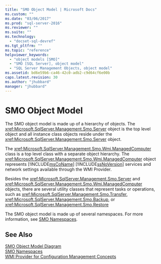 ```yaml
---
title: "SMO Object Model | Microsoft Docs"
ms.custom: ""
ms.date: "03/06/2017"
ms.prod: "sql-server-2016"
ms.reviewer: ""
ms.suite: ""
ms.technology: 
  - "docset-sql-devref"
ms.tgt_pltfrm: ""
ms.topic: "reference"
helpviewer_keywords: 
  - "object models [SMO]"
  - "SMO [SQL Server], object model"
  - "SQL Server Management Objects, object model"
ms.assetid: bd6e59b6-ca46-42c0-adb2-c9d64cf6e00b
caps.latest.revision: 30
ms.author: "jhubbard"
manager: "jhubbard"
---
```

# SMO Object Model
  The SMO object model is made up of a hierarchy of objects. The <xref:Microsoft.SqlServer.Management.Smo.Server> object is the top level object and all instance class objects reside under the <xref:Microsoft.SqlServer.Management.Smo.Server> object.  
  
 The <xref:Microsoft.SqlServer.Management.Smo.Wmi.ManagedComputer> class is a top level class with a separate object hierarchy. The <xref:Microsoft.SqlServer.Management.Smo.Wmi.ManagedComputer> object represents [!INCLUDE[msCoName](../../a9notintoc/includes/msconame-md.md)] [!INCLUDE[ssNoVersion](../../a9notintoc/includes/ssnoversion-md.md)] services and network settings available through the WMI Provider.  
  
 Besides the <xref:Microsoft.SqlServer.Management.Smo.Server> and <xref:Microsoft.SqlServer.Management.Smo.Wmi.ManagedComputer> objects, there are several utility classes that represent tasks or operations, such as <xref:Microsoft.SqlServer.Management.Smo.Transfer>, <xref:Microsoft.SqlServer.Management.Smo.Backup>, or <xref:Microsoft.SqlServer.Management.Smo.Restore>  
  
 The SMO object model is made up of several namespaces. For more information, see [SMO Namespaces](../../relational-databases/server-management-objects-smo/smo-object-model-namespaces.md).  
  
## See Also  
 [SMO Object Model Diagram](../../relational-databases/server-management-objects-smo/smo-object-model-diagram.md)   
 [SMO Namespaces](../../relational-databases/server-management-objects-smo/smo-object-model-namespaces.md)   
 [WMI Provider for Configuration Management Concepts](../../relational-databases/wmi-provider-configuration/wmi-provider-for-configuration-management.md)  
  
  